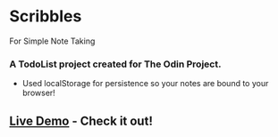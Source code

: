 # Scribbles
For Simple Note Taking

### A TodoList project created for The Odin Project.

- Used localStorage for persistence so your notes are bound to your browser!

## [Live Demo](https://scribbles-strood.netlify.app/) - Check it out!
